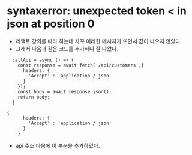 # syntaxerror: unexpected token < in json at position 0

- 리액트 강의를 따라 하는데 자꾸 이러한 메시지가 뜨면서 값이 나오지 않았다.
- 그래서 다음과 같은 코드를 추가하니 잘 나왔다.

```react
  callApi = async () => {
    const response = await fetch('/api/customers',{
      headers: {
        'Accept' : 'application / json'
      }
    });
    const body = await response.json();
    return body;
  }
```

```
{
      headers: {
        'Accept' : 'application / json'
      }
    }
```

- api 주소 다음에 이 부분을 추가하였다.